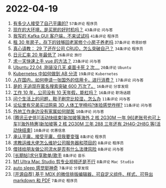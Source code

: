 # 2022-04-19

1. [有多少人接受了自己平庸的?](https://www.v2ex.com/t/847840) `57条评论` `程序员`
1. [现在的大环境，是买房的好时机吗？](https://www.v2ex.com/t/847830) `43条评论` `问与答`
1. [我写的 Kafka GUI 客户端，不来试试吗](https://www.v2ex.com/t/847796) `41条评论` `程序员`
1. [租 30 年房子，存下的钱够回老家修个小房子养老吗](https://www.v2ex.com/t/847837) `37条评论` `奇思妙想`
1. [真心请教： 29 了还在公司 CRUD，怎么突破自己？](https://www.v2ex.com/t/847815) `34条评论` `程序员`
1. [日元汇率 20 年最低了](https://www.v2ex.com/t/847826) `26条评论` `旅行`
1. [求一天快速上手 vue 的方法？](https://www.v2ex.com/t/847805) `23条评论` `问与答`
1. [Ubuntu 22.04 ,刚装没几天,桌面卡死 2 次....](https://www.v2ex.com/t/847838) `20条评论` `Ubuntu`
1. [Kubernetes 中如何做到 AB 分流](https://www.v2ex.com/t/847814) `19条评论` `Kubernetes`
1. [人在国内，如何申请一张国外的信用卡，进行消费？](https://www.v2ex.com/t/847829) `17条评论` `问与答`
1. [是的 无追现在匿名搜索突破 600 万次了。](https://www.v2ex.com/t/847842) `16条评论` `分享发现`
1. [工作 10 年，公司没有 10 天年假，能杠吗？](https://www.v2ex.com/t/847801) `16条评论` `职场话题`
1. [问个生活上的问题，鞋子刷完比较湿，怎么办](https://www.v2ex.com/t/847861) `11条评论` `问与答`
1. [论坛里有兄弟买过网易 3D 人体工学椅吗?体验感觉咋样?](https://www.v2ex.com/t/847832) `11条评论` `问与答`
1. [外地工作身边没有家属如何就医](https://www.v2ex.com/t/847855) `10条评论` `问与答`
1. [[腾讯云史低][活动快结束]新加坡等海外 2 核 2G30M 一年 96[老账号也可上车][海外特惠]新加坡等 2 核 2G30M 三年 288 三年还有 2H4G-2H8G 等[活动快结束]](https://www.v2ex.com/t/847807) `10条评论` `优惠信息`
1. [承认平庸，接受平庸，但我要变强](https://www.v2ex.com/t/847870) `8条评论` `程序员`
1. [求教运维大佬怎么维护公司服务器和项目的](https://www.v2ex.com/t/847860) `8条评论` `程序员`
1. [借钱给朋友做公司流水是否有什么法律风险](https://www.v2ex.com/t/847828) `8条评论` `问与答`
1. [[长期帖]求分享歌单/歌手](https://www.v2ex.com/t/847822) `8条评论` `音乐`
1. [M1 Ultra Mac Studio 剪专业视频还是不行](https://www.v2ex.com/t/847800) `8条评论` `Mac Studio`
1. [auto sleep 感觉挺神奇](https://www.v2ex.com/t/847839) `7条评论` `分享发现`
1. [[开源自荐] 基于 MDX 的微信排版编辑器，可自定义组件、样式、可导出 markdown 和 PDF](https://www.v2ex.com/t/847819) `7条评论` `程序员`
